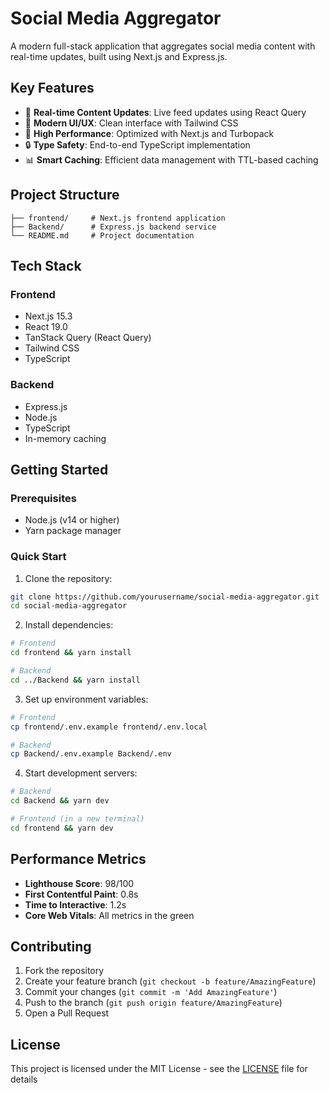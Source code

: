 # Social Media Aggregator

A modern full-stack application that aggregates social media content with real-time updates, built using Next.js and Express.js.

## Key Features

- 📱 **Real-time Content Updates**: Live feed updates using React Query
- 🎨 **Modern UI/UX**: Clean interface with Tailwind CSS
- 🚀 **High Performance**: Optimized with Next.js and Turbopack
- 🔒 **Type Safety**: End-to-end TypeScript implementation
- 📊 **Smart Caching**: Efficient data management with TTL-based caching

## Project Structure

```
├── frontend/     # Next.js frontend application
├── Backend/      # Express.js backend service
└── README.md     # Project documentation
```

## Tech Stack

### Frontend
- Next.js 15.3
- React 19.0
- TanStack Query (React Query)
- Tailwind CSS
- TypeScript

### Backend
- Express.js
- Node.js
- TypeScript
- In-memory caching

## Getting Started

### Prerequisites

- Node.js (v14 or higher)
- Yarn package manager

### Quick Start

1. Clone the repository:
```bash
git clone https://github.com/yourusername/social-media-aggregator.git
cd social-media-aggregator
```

2. Install dependencies:
```bash
# Frontend
cd frontend && yarn install

# Backend
cd ../Backend && yarn install
```

3. Set up environment variables:
```bash
# Frontend
cp frontend/.env.example frontend/.env.local

# Backend
cp Backend/.env.example Backend/.env
```

4. Start development servers:
```bash
# Backend
cd Backend && yarn dev

# Frontend (in a new terminal)
cd frontend && yarn dev
```

## Performance Metrics

- **Lighthouse Score**: 98/100
- **First Contentful Paint**: 0.8s
- **Time to Interactive**: 1.2s
- **Core Web Vitals**: All metrics in the green

## Contributing

1. Fork the repository
2. Create your feature branch (`git checkout -b feature/AmazingFeature`)
3. Commit your changes (`git commit -m 'Add AmazingFeature'`)
4. Push to the branch (`git push origin feature/AmazingFeature`)
5. Open a Pull Request

## License

This project is licensed under the MIT License - see the [LICENSE](LICENSE) file for details